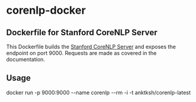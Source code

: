 # corenlp-docker
Dockerfile for Stanford CoreNLP Server
---------

This Dockerfile builds the [Stanford CoreNLP Server](http://stanfordnlp.github.io/CoreNLP/corenlp-server.html) and exposes
the endpoint on port 9000. Requests are made as covered in the documentation.


## Usage
docker run -p 9000:9000 --name corenlp --rm -i -t anktksh/corenlp-latest
